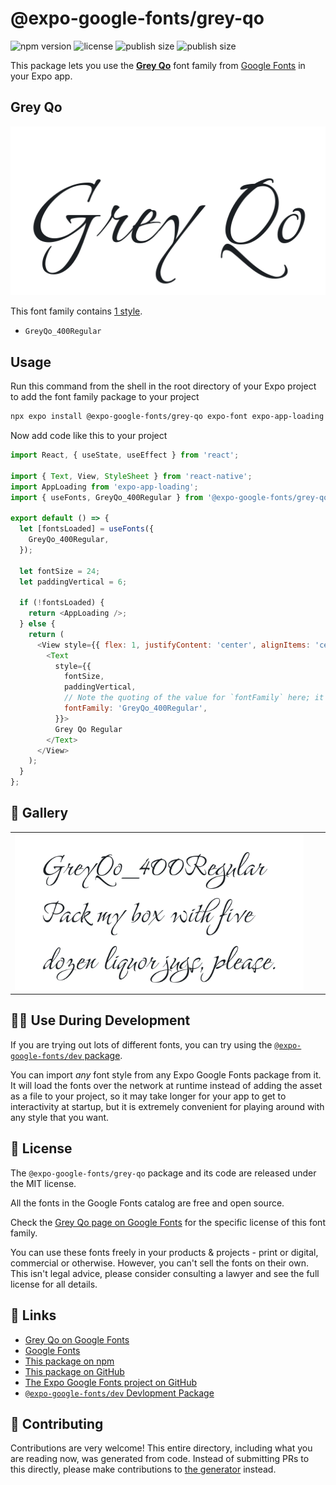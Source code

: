 # @expo-google-fonts/grey-qo

![npm version](https://flat.badgen.net/npm/v/@expo-google-fonts/grey-qo)
![license](https://flat.badgen.net/github/license/expo/google-fonts)
![publish size](https://flat.badgen.net/packagephobia/install/@expo-google-fonts/grey-qo)
![publish size](https://flat.badgen.net/packagephobia/publish/@expo-google-fonts/grey-qo)

This package lets you use the [**Grey Qo**](https://fonts.google.com/specimen/Grey+Qo) font family from [Google Fonts](https://fonts.google.com/) in your Expo app.

## Grey Qo

![Grey Qo](./font-family.png)

This font family contains [1 style](#-gallery).

- `GreyQo_400Regular`

## Usage

Run this command from the shell in the root directory of your Expo project to add the font family package to your project
```sh
npx expo install @expo-google-fonts/grey-qo expo-font expo-app-loading
```

Now add code like this to your project
```js
import React, { useState, useEffect } from 'react';

import { Text, View, StyleSheet } from 'react-native';
import AppLoading from 'expo-app-loading';
import { useFonts, GreyQo_400Regular } from '@expo-google-fonts/grey-qo';

export default () => {
  let [fontsLoaded] = useFonts({
    GreyQo_400Regular,
  });

  let fontSize = 24;
  let paddingVertical = 6;

  if (!fontsLoaded) {
    return <AppLoading />;
  } else {
    return (
      <View style={{ flex: 1, justifyContent: 'center', alignItems: 'center' }}>
        <Text
          style={{
            fontSize,
            paddingVertical,
            // Note the quoting of the value for `fontFamily` here; it expects a string!
            fontFamily: 'GreyQo_400Regular',
          }}>
          Grey Qo Regular
        </Text>
      </View>
    );
  }
};

```

## 🔡 Gallery


||||
|-|-|-|
|![GreyQo_400Regular](./GreyQo_400Regular.ttf.png)||||


## 👩‍💻 Use During Development

If you are trying out lots of different fonts, you can try using the [`@expo-google-fonts/dev` package](https://github.com/expo/google-fonts/tree/master/font-packages/dev#readme).

You can import *any* font style from any Expo Google Fonts package from it. It will load the fonts
over the network at runtime instead of adding the asset as a file to your project, so it may take longer
for your app to get to interactivity at startup, but it is extremely convenient
for playing around with any style that you want.

## 📖 License

The `@expo-google-fonts/grey-qo` package and its code are released under the MIT license.

All the fonts in the Google Fonts catalog are free and open source.

Check the [Grey Qo page on Google Fonts](https://fonts.google.com/specimen/Grey+Qo) for the specific license of this font family.

You can use these fonts freely in your products & projects - print or digital, commercial or otherwise. However, you can't sell the fonts on their own. This isn't legal advice, please consider consulting a lawyer and see the full license for all details.

## 🔗 Links

- [Grey Qo on Google Fonts](https://fonts.google.com/specimen/Grey+Qo)
- [Google Fonts](https://fonts.google.com/)
- [This package on npm](https://www.npmjs.com/package/@expo-google-fonts/grey-qo)
- [This package on GitHub](https://github.com/expo/google-fonts/tree/master/font-packages/grey-qo)
- [The Expo Google Fonts project on GitHub](https://github.com/expo/google-fonts)
- [`@expo-google-fonts/dev` Devlopment Package](https://github.com/expo/google-fonts/tree/master/font-packages/dev)

## 🤝 Contributing

Contributions are very welcome! This entire directory, including what you are reading now, was generated from code. Instead of submitting PRs to this directly, please make contributions to [the generator](https://github.com/expo/google-fonts/tree/master/packages/generator) instead.
